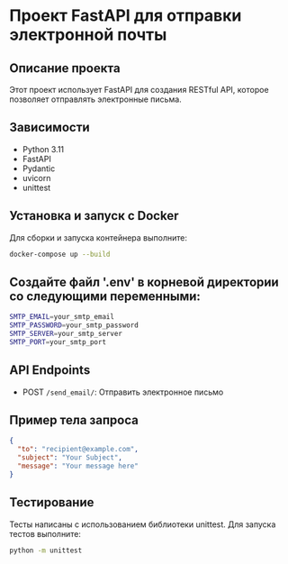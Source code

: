 # Проект FastAPI для отправки электронной почты

## Описание проекта

Этот проект использует FastAPI для создания RESTful API, которое позволяет отправлять электронные письма.

## Зависимости

- Python 3.11
- FastAPI
- Pydantic
- uvicorn
- unittest

## Установка и запуск с Docker

Для сборки и запуска контейнера выполните:

```bash
docker-compose up --build
```

## Создайте файл '.env' в корневой директории со следующими переменными:

```bash
SMTP_EMAIL=your_smtp_email
SMTP_PASSWORD=your_smtp_password
SMTP_SERVER=your_smtp_server
SMTP_PORT=your_smtp_port
```

## API Endpoints

- POST `/send_email/`: Отправить электронное письмо

## Пример тела запроса

```json
{
  "to": "recipient@example.com",
  "subject": "Your Subject",
  "message": "Your message here"
}
```

## Тестирование

Тесты написаны с использованием библиотеки unittest. Для запуска тестов выполните:

```bash
python -m unittest
```
